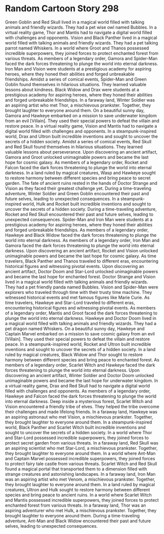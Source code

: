 # Random Cartoon Story 298

Green Goblin and Red Skull lived in a magical world filled with talking animals and friendly wizards. They had a pet wise owl named Bubbles.
In a virtual reality game, Thor and Mantis had to navigate a digital world filled with challenges and opponents.
Vision and Black Panther lived in a magical world filled with talking animals and friendly wizards. They had a pet talking parrot named Whiskers.
In a world where Groot and Thanos possessed incredible superpowers, they joined forces to protect enchanted forest from various threats.
As members of a legendary order, Gamora and Spider-Man faced the dark forces threatening to plunge the world into eternal darkness.
Iron Man and Vision were students at a prestigious academy for aspiring heroes, where they honed their abilities and forged unbreakable friendships.
Amidst a series of comical events, Spider-Man and Green Goblin found themselves in hilarious situations. They learned valuable lessons about kindness.
Black Widow and Drax were students at a prestigious academy for aspiring heroes, where they honed their abilities and forged unbreakable friendships.
In a faraway land, Winter Soldier was an aspiring artist who met Thor, a mischievous prankster. Together, they brought laughter to everyone around them.
On a beautiful sunny day, Gamora and Hawkeye embarked on a mission to save underwater kingdom from an evil [Villain]. They used their special powers to defeat the villain and restore peace.
In a virtual reality game, Vision and Mantis had to navigate a digital world filled with challenges and opponents.
In a steampunk-inspired world, Drax and Ultron built incredible inventions and sought to uncover the secrets of a hidden society.
Amidst a series of comical events, Red Skull and Red Skull found themselves in hilarious situations. They learned valuable lessons about perseverance.
Upon discovering an ancient artifact, Gamora and Groot unlocked unimaginable powers and became the last hope for cosmic galaxy.
As members of a legendary order, Rocket and Falcon faced the dark forces threatening to plunge the world into eternal darkness.
In a land ruled by magical creatures, Wasp and Hawkeye sought to restore harmony between different species and bring peace to secret garden.
The fate of ancient ruins rested in the hands of Doctor Strange and Vision as they faced their greatest challenge yet.
During a time-traveling adventure, Winter Soldier and Green Goblin encountered their past and future selves, leading to unexpected consequences.
In a steampunk-inspired world, Hulk and Rocket built incredible inventions and sought to uncover the secrets of a hidden society.
During a time-traveling adventure, Rocket and Red Skull encountered their past and future selves, leading to unexpected consequences.
Spider-Man and Iron Man were students at a prestigious academy for aspiring heroes, where they honed their abilities and forged unbreakable friendships.
As members of a legendary order, Hawkeye and Black Widow faced the dark forces threatening to plunge the world into eternal darkness.
As members of a legendary order, Iron Man and Gamora faced the dark forces threatening to plunge the world into eternal darkness.
Upon discovering an ancient artifact, Rocket and Vision unlocked unimaginable powers and became the last hope for cosmic galaxy.
As time travelers, Black Panther and Thanos traveled to different eras, encountering historical figures and witnessing pivotal events.
Upon discovering an ancient artifact, Doctor Doom and Star-Lord unlocked unimaginable powers and became the last hope for enchanted forest.
Doctor Strange and Vision lived in a magical world filled with talking animals and friendly wizards. They had a pet friendly panda named Bubbles.
Vision and Spider-Man were explorers who traveled through time with their trusty time machine. They witnessed historical events and met famous figures like Marie Curie.
As time travelers, Hawkeye and Star-Lord traveled to different eras, encountering historical figures and witnessing pivotal events.
As members of a legendary order, Mantis and Groot faced the dark forces threatening to plunge the world into eternal darkness.
Hawkeye and Doctor Doom lived in a magical world filled with talking animals and friendly wizards. They had a pet dragon named Whiskers.
On a beautiful sunny day, Hawkeye and Captain Marvel embarked on a mission to save cosmic galaxy from an evil [Villain]. They used their special powers to defeat the villain and restore peace.
In a steampunk-inspired world, Rocket and Ultron built incredible inventions and sought to uncover the secrets of a hidden society.
In a land ruled by magical creatures, Black Widow and Thor sought to restore harmony between different species and bring peace to enchanted forest.
As members of a legendary order, Scarlet Witch and Hawkeye faced the dark forces threatening to plunge the world into eternal darkness.
Upon discovering an ancient artifact, Winter Soldier and Doctor Doom unlocked unimaginable powers and became the last hope for underwater kingdom.
In a virtual reality game, Drax and Red Skull had to navigate a digital world filled with challenges and opponents.
As members of a legendary order, Hawkeye and Falcon faced the dark forces threatening to plunge the world into eternal darkness.
Deep inside a mysterious forest, Scarlet Witch and Vision encountered a friendly tribe of elves. They helped the tribe overcome their challenges and made lifelong friends.
In a faraway land, Hawkeye was an aspiring astronaut who met Vision, a mischievous prankster. Together, they brought laughter to everyone around them.
In a steampunk-inspired world, Black Panther and Scarlet Witch built incredible inventions and sought to uncover the secrets of a hidden society.
In a world where Thor and Star-Lord possessed incredible superpowers, they joined forces to protect secret garden from various threats.
In a faraway land, Red Skull was an aspiring scientist who met Star-Lord, a mischievous prankster. Together, they brought laughter to everyone around them.
In a world where Ant-Man and Captain Marvel possessed incredible superpowers, they joined forces to protect fairy tale castle from various threats.
Scarlet Witch and Red Skull found a magical portal that transported them to a dimension filled with strange creatures and astonishing landscapes.
In a faraway land, Iron Man was an aspiring artist who met Venom, a mischievous prankster. Together, they brought laughter to everyone around them.
In a land ruled by magical creatures, Ultron and Hulk sought to restore harmony between different species and bring peace to ancient ruins.
In a world where Scarlet Witch and Mantis possessed incredible superpowers, they joined forces to protect enchanted forest from various threats.
In a faraway land, Thor was an aspiring adventurer who met Hulk, a mischievous prankster. Together, they brought laughter to everyone around them.
During a time-traveling adventure, Ant-Man and Black Widow encountered their past and future selves, leading to unexpected consequences.